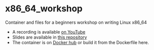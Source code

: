 # x86_64_workshop
Container and files for a beginners workshop on writing Linux x86_64

* A recording is available [on YouTube](https://www.youtube.com/watch?v=AvpqJDpOFOI)
* Slides are available in [this repository](https://github.com/singe/x86_64_workshop/blob/master/slides.pdf)
* The container is on [Docker hub](https://hub.docker.com/r/singelet/x86_64_workshop) or build it from the Dockerfile here.
